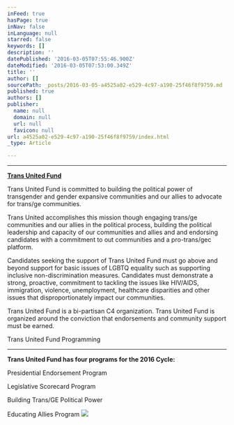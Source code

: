 ```yaml
---
inFeed: true
hasPage: true
inNav: false
inLanguage: null
starred: false
keywords: []
description: ''
datePublished: '2016-03-05T07:55:46.900Z'
dateModified: '2016-03-05T07:53:00.349Z'
title: ''
author: []
sourcePath: _posts/2016-03-05-a4525a02-e529-4c97-a190-25f46f8f9759.md
published: true
authors: []
publisher:
  name: null
  domain: null
  url: null
  favicon: null
url: a4525a02-e529-4c97-a190-25f46f8f9759/index.html
_type: Article

---
```

****

**[][0]**

**[Trans United Fund ][0]**

Trans United Fund is committed to
building the political power of transgender and gender expansive communities
and our allies to advocate for trans/ge communities. 

Trans United accomplishes this mission
though engaging trans/ge communities and our allies in the
political process, building the political leadership and capacity of our
communities and allies and and endorsing candidates with a commitment to
out communities and a pro-trans/gec platform.

Candidates seeking the support of Trans
United Fund must go above and beyond support for basic issues of LGBTQ
equality such as supporting inclusive non-discrimination measures. 
Candidates must demonstrate a strong, proactive, commitment to tackling the
issues like HIV/AIDS, immigration, violence, unemployment,
healthcare disparities and other issues that disproportionately impact our
communities. 

Trans United Fund is a bi-partisan C4
organization. Trans United Fund is organized around the conviction that endorsements
and community support must be earned. 

Trans United Fund Programming 

****

**Trans United Fund has
four programs for the 2016 Cycle:**

Presidential Endorsement Program 

Legislative Scorecard Program 

Building Trans/GE Political Power  

Educating Allies Program  ![](https://the-grid-user-content.s3-us-west-2.amazonaws.com/fc42981c-c52a-4038-b59b-aea1816f5d3b.png)

[0]: https://app.thegrid.io/posts/a4525a02-e529-4c97-a190-25f46f8f9759/null